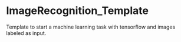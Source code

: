 # ImageRecognition_Template
Template to start a machine learning task with tensorflow and images labeled as input.
